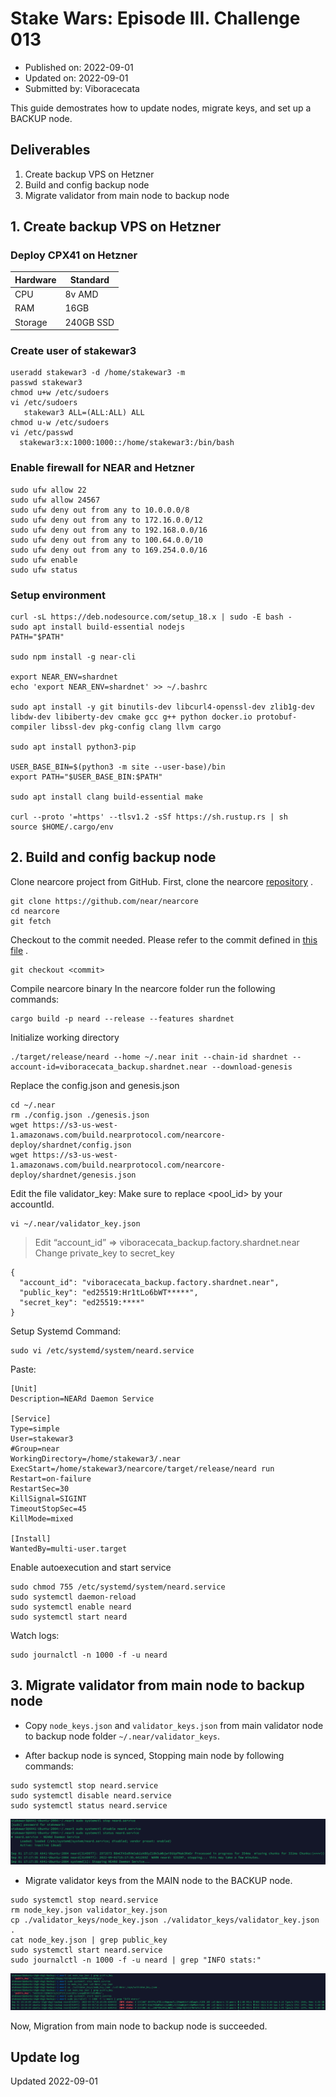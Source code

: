 # Stake Wars: Episode III. Challenge 013
* Published on: 2022-09-01
* Updated on: 2022-09-01
* Submitted by: Viboracecata

This guide demostrates how to update nodes, migrate keys, and set up a BACKUP node.

## Deliverables

1. Create backup VPS on Hetzner
2. Build and config backup node
3. Migrate validator from main node to backup node

## 1. Create backup VPS on Hetzner
### Deploy CPX41 on Hetzner
| Hardware       |        Standard                            |
| -------------- | ------------------------------------       |
| CPU            | 8v AMD                                     |
| RAM            | 16GB                                       |
| Storage        | 240GB SSD                                  |

### Create user of stakewar3
```
useradd stakewar3 -d /home/stakewar3 -m
passwd stakewar3
chmod u+w /etc/sudoers
vi /etc/sudoers
   stakewar3 ALL=(ALL:ALL) ALL
chmod u-w /etc/sudoers
vi /etc/passwd
  stakewar3:x:1000:1000::/home/stakewar3:/bin/bash
```
### Enable firewall for NEAR and Hetzner
```
sudo ufw allow 22
sudo ufw allow 24567
sudo ufw deny out from any to 10.0.0.0/8
sudo ufw deny out from any to 172.16.0.0/12
sudo ufw deny out from any to 192.168.0.0/16
sudo ufw deny out from any to 100.64.0.0/10
sudo ufw deny out from any to 169.254.0.0/16
sudo ufw enable
sudo ufw status
```
### Setup environment
```
curl -sL https://deb.nodesource.com/setup_18.x | sudo -E bash -  
sudo apt install build-essential nodejs
PATH="$PATH"

sudo npm install -g near-cli

export NEAR_ENV=shardnet
echo 'export NEAR_ENV=shardnet' >> ~/.bashrc

sudo apt install -y git binutils-dev libcurl4-openssl-dev zlib1g-dev libdw-dev libiberty-dev cmake gcc g++ python docker.io protobuf-compiler libssl-dev pkg-config clang llvm cargo

sudo apt install python3-pip

USER_BASE_BIN=$(python3 -m site --user-base)/bin
export PATH="$USER_BASE_BIN:$PATH"

sudo apt install clang build-essential make

curl --proto '=https' --tlsv1.2 -sSf https://sh.rustup.rs | sh
source $HOME/.cargo/env
```

## 2. Build and config backup node

Clone nearcore project from GitHub. First, clone the nearcore [repository](https://github.com/near/nearcore) .  
```
git clone https://github.com/near/nearcore
cd nearcore
git fetch
```
Checkout to the commit needed. Please refer to the commit defined in [this file](https://github.com/near/stakewars-iii/blob/main/commit.md) .
```
git checkout <commit>
```
Compile nearcore binary
In the nearcore folder run the following commands:
```
cargo build -p neard --release --features shardnet
```
Initialize working directory
```
./target/release/neard --home ~/.near init --chain-id shardnet --account-id=viboracecata_backup.shardnet.near --download-genesis
```
Replace the config.json and genesis.json
```
cd ~/.near
rm ./config.json ./genesis.json
wget https://s3-us-west-1.amazonaws.com/build.nearprotocol.com/nearcore-deploy/shardnet/config.json
wget https://s3-us-west-1.amazonaws.com/build.nearprotocol.com/nearcore-deploy/shardnet/genesis.json
```

Edit the file validator_key: Make sure to replace <pool_id> by your accountId.   
```
vi ~/.near/validator_key.json
```
> Edit “account_id” => viboracecata_backup.factory.shardnet.near   
> Change private_key to secret_key

```
{
  "account_id": "viboracecata_backup.factory.shardnet.near",
  "public_key": "ed25519:Hr1tLo6bWT*****",
  "secret_key": "ed25519:****"
}
```

Setup Systemd Command:   
```
sudo vi /etc/systemd/system/neard.service
```
Paste:   
```
[Unit]
Description=NEARd Daemon Service

[Service]
Type=simple
User=stakewar3
#Group=near
WorkingDirectory=/home/stakewar3/.near
ExecStart=/home/stakewar3/nearcore/target/release/neard run
Restart=on-failure
RestartSec=30
KillSignal=SIGINT
TimeoutStopSec=45
KillMode=mixed

[Install]
WantedBy=multi-user.target
```
Enable autoexecution and start service
```
sudo chmod 755 /etc/systemd/system/neard.service
sudo systemctl daemon-reload
sudo systemctl enable neard
sudo systemctl start neard
```
Watch logs:   
```
sudo journalctl -n 1000 -f -u neard
```  

## 3. Migrate validator from main node to backup node

- Copy `node_keys.json` and `validator_keys.json` from main validator node to backup node folder `~/.near/validator_keys`.   

- After backup node is synced, Stopping main node by following commands:
```
sudo systemctl stop neard.service
sudo systemctl disable neard.service
sudo systemctl status neard.service
```
![img](./Challenge013-1.png)

  
- Migrate validator keys from the MAIN node to the BACKUP node.  
```
sudo systemctl stop neard.service
rm node_key.json validator_key.json
cp ./validator_keys/node_key.json ./validator_keys/validator_key.json .
cat node_key.json | grep public_key
sudo systemctl start neard.service
sudo journalctl -n 1000 -f -u neard | grep "INFO stats:"
```
![img](./Challenge013-2.png)

Now, Migration from main node to backup node is succeeded.


## Update log

Updated 2022-09-01

